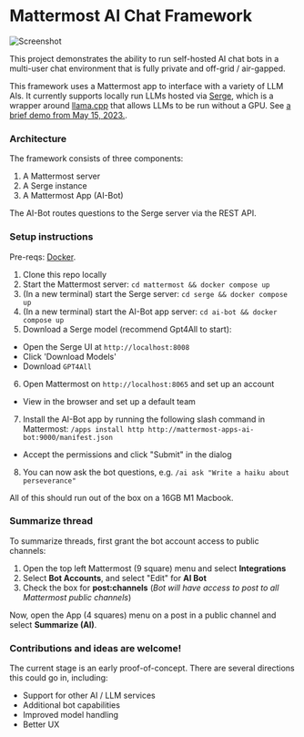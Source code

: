 # Mattermost AI Chat Framework

![Screenshot](https://github.com/chenilim/mattermost-ai-framework/assets/46905241/bbdce0f0-08ba-4934-bf94-6ff55d3cc6e7)

This project demonstrates the ability to run self-hosted AI chat bots in a multi-user chat environment that is fully private and off-grid / air-gapped.

This framework uses a Mattermost app to interface with a variety of LLM AIs. It currently supports locally run LLMs hosted via [Serge](https://github.com/nsarrazin/serge), which is a wrapper around [llama.cpp](https://github.com/ggerganov/llama.cpp) that allows LLMs to be run without a GPU. See [a brief demo from May 15, 2023.](https://www.linkedin.com/posts/iantien_opensource-writing-ai-activity-7064180683354636288-161h?utm_source=share&utm_medium=member_desktop). 

### Architecture

The framework consists of three components:
1. A Mattermost server
2. A Serge instance
3. A Mattermost App (AI-Bot)

The AI-Bot routes questions to the Serge server via the REST API.

### Setup instructions

Pre-reqs: [Docker](https://docs.docker.com/get-docker/).

1. Clone this repo locally
2. Start the Mattermost server: `cd mattermost && docker compose up`
3. (In a new terminal) start the Serge server: `cd serge && docker compose up`
4. (In a new terminal) start the AI-Bot app server: `cd ai-bot && docker compose up`
5. Download a Serge model (recommend Gpt4All to start):
  * Open the Serge UI at `http://localhost:8008`
  * Click 'Download Models'
  * Download `GPT4All`
6. Open Mattermost on `http://localhost:8065` and set up an account
  * View in the browser and set up a default team
7. Install the AI-Bot app by running the following slash command in Mattermost: `/apps install http http://mattermost-apps-ai-bot:9000/manifest.json`
  * Accept the permissions and click "Submit" in the dialog
8. You can now ask the bot questions, e.g. `/ai ask "Write a haiku about perseverance"`

All of this should run out of the box on a 16GB M1 Macbook.

### Summarize thread

To summarize threads, first grant the bot account access to public channels:
1. Open the top left Mattermost (9 square) menu and select **Integrations**
2. Select **Bot Accounts**, and select "Edit" for **AI Bot**
3. Check the box for **post:channels** (*Bot will have access to post to all Mattermost public channels*)

Now, open the App (4 squares) menu on a post in a public channel and select **Summarize (AI)**.

### Contributions and ideas are welcome!

The current stage is an early proof-of-concept. There are several directions this could go in, including:
* Support for other AI / LLM services
* Additional bot capabilities
* Improved model handling
* Better UX
